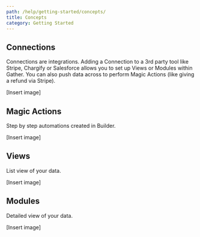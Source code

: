 ```yaml
---
path: /help/getting-started/concepts/
title: Concepts
category: Getting Started
---
```

## Connections

Connections are integrations. Adding a Connection to a 3rd party tool like Stripe, Chargify or Salesforce allows you to set up Views or Modules within Gather. You can also push data across to perform Magic Actions (like giving a refund via Stripe).

\[Insert image]

## Magic Actions

Step by step automations created in Builder. 

\[Insert image]

## Views

List view of your data.

\[Insert image]

## Modules

Detailed view of your data.

\[Insert image]
